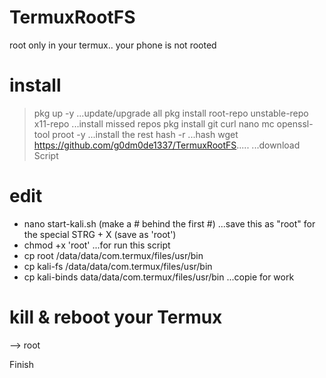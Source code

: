 # TermuxRootFS
root only in your termux.. your phone is not rooted



# install

> pkg up -y
...update/upgrade all
> pkg install root-repo unstable-repo x11-repo
...install missed repos
> pkg install git curl nano mc openssl-tool proot -y
...install the rest
> hash -r
...hash
> wget https://github.com/g0dm0de1337/TermuxRootFS.....
...download Script


# edit

- nano start-kali.sh (make a # behind the first #)
...save this as "root" for the special
   STRG + X (save as 'root')
- chmod +x 'root'
...for run this script
- cp root /data/data/com.termux/files/usr/bin
- cp kali-fs /data/data/com.termux/files/usr/bin
- cp kali-binds data/data/com.termux/files/usr/bin
...copie for work

# kill & reboot your Termux

--> root

Finish
